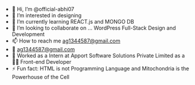 - 👋 Hi, I’m @official-abhi07
- 👀 I’m interested in designing
- 🌱 I’m currently learning REACT.js and MONGO DB
- 💞️ I’m looking to collaborate on ... WordPress Full-Stack Design and Development
- 📫 How to reach me ag1344587@gmail.com
- 📧 ag1344587@gmail.com
- 🏢 Worked as a Intern at  Apport Software Solutions Private Limited as a 👷‍♂️ Front-end Developer
- ⚡ Fun fact: HTML is not Programming Language and Mitochondria is the Powerhouse of the Cell


<!---
official-abhi07/official-abhi07 is a ✨ special ✨ repository because its `README.md` (this file) appears on your GitHub profile.
You can click the Preview link to take a look at your changes.
--->
